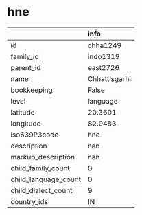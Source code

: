 # hne
|                      | info          |
|:---------------------|:--------------|
| id                   | chha1249      |
| family_id            | indo1319      |
| parent_id            | east2726      |
| name                 | Chhattisgarhi |
| bookkeeping          | False         |
| level                | language      |
| latitude             | 20.3601       |
| longitude            | 82.0483       |
| iso639P3code         | hne           |
| description          | nan           |
| markup_description   | nan           |
| child_family_count   | 0             |
| child_language_count | 0             |
| child_dialect_count  | 9             |
| country_ids          | IN            |